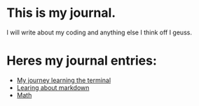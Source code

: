 # This is my journal. 

I will write about my coding and anything else I think off I geuss.

# Heres my journal entries:

* [My journey learning the terminal](terminal.md)
* [Learing about markdown](more_markdown.md)
* [Math](head-custom.html)
